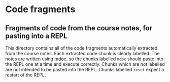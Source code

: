 # Code fragments

## Fragments of code from the course notes, for pasting into a REPL

This directory contains all of the code fragments automatically extracted from the course notes. Each extracted code chunk is clearly labelled. The notes are written using [mdoc](https://scalameta.org/mdoc/), so the chunks labelled `mdoc` should paste into the REPL one at a time and execute correctly. Chunks which are not labelled are not intended to be pasted into the REPL. Chunks labelled `reset` expect a restart of the REPL.


